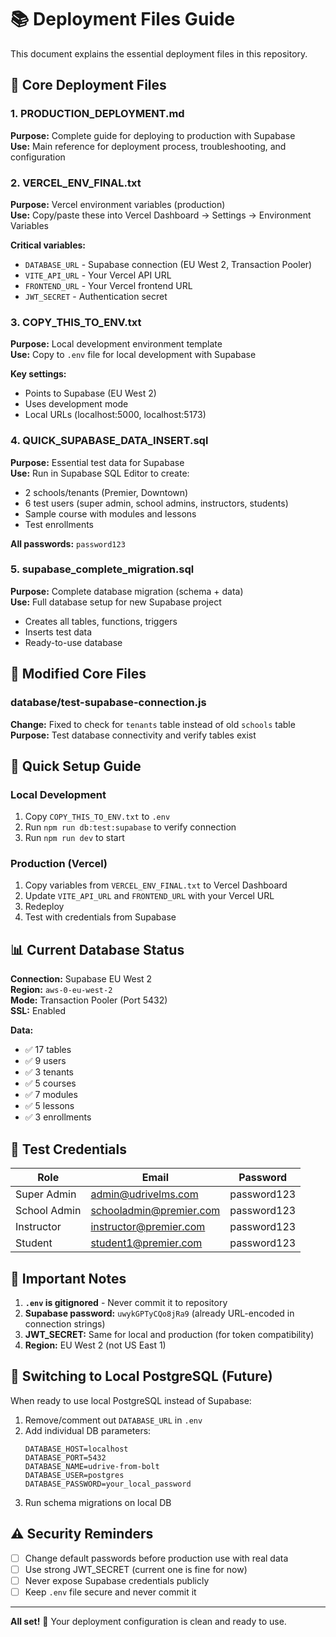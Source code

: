 # 📚 Deployment Files Guide

This document explains the essential deployment files in this repository.

## 🎯 Core Deployment Files

### 1. **PRODUCTION_DEPLOYMENT.md**
**Purpose:** Complete guide for deploying to production with Supabase  
**Use:** Main reference for deployment process, troubleshooting, and configuration

### 2. **VERCEL_ENV_FINAL.txt**
**Purpose:** Vercel environment variables (production)  
**Use:** Copy/paste these into Vercel Dashboard → Settings → Environment Variables

**Critical variables:**
- `DATABASE_URL` - Supabase connection (EU West 2, Transaction Pooler)
- `VITE_API_URL` - Your Vercel API URL
- `FRONTEND_URL` - Your Vercel frontend URL
- `JWT_SECRET` - Authentication secret

### 3. **COPY_THIS_TO_ENV.txt**
**Purpose:** Local development environment template  
**Use:** Copy to `.env` file for local development with Supabase

**Key settings:**
- Points to Supabase (EU West 2)
- Uses development mode
- Local URLs (localhost:5000, localhost:5173)

### 4. **QUICK_SUPABASE_DATA_INSERT.sql**
**Purpose:** Essential test data for Supabase  
**Use:** Run in Supabase SQL Editor to create:
- 2 schools/tenants (Premier, Downtown)
- 6 test users (super admin, school admins, instructors, students)
- Sample course with modules and lessons
- Test enrollments

**All passwords:** `password123`

### 5. **supabase_complete_migration.sql**
**Purpose:** Complete database migration (schema + data)  
**Use:** Full database setup for new Supabase project
- Creates all tables, functions, triggers
- Inserts test data
- Ready-to-use database

## 🔧 Modified Core Files

### **database/test-supabase-connection.js**
**Change:** Fixed to check for `tenants` table instead of old `schools` table  
**Purpose:** Test database connectivity and verify tables exist

## 🚀 Quick Setup Guide

### Local Development
1. Copy `COPY_THIS_TO_ENV.txt` to `.env`
2. Run `npm run db:test:supabase` to verify connection
3. Run `npm run dev` to start

### Production (Vercel)
1. Copy variables from `VERCEL_ENV_FINAL.txt` to Vercel Dashboard
2. Update `VITE_API_URL` and `FRONTEND_URL` with your Vercel URL
3. Redeploy
4. Test with credentials from Supabase

## 📊 Current Database Status

**Connection:** Supabase EU West 2  
**Region:** `aws-0-eu-west-2`  
**Mode:** Transaction Pooler (Port 5432)  
**SSL:** Enabled

**Data:**
- ✅ 17 tables
- ✅ 9 users
- ✅ 3 tenants
- ✅ 5 courses
- ✅ 7 modules
- ✅ 5 lessons
- ✅ 3 enrollments

## 🔑 Test Credentials

| Role | Email | Password |
|------|-------|----------|
| Super Admin | admin@udrivelms.com | password123 |
| School Admin | schooladmin@premier.com | password123 |
| Instructor | instructor@premier.com | password123 |
| Student | student1@premier.com | password123 |

## 📝 Important Notes

1. **`.env` is gitignored** - Never commit it to repository
2. **Supabase password:** `uwykGPTyCQo8jRa9` (already URL-encoded in connection strings)
3. **JWT_SECRET:** Same for local and production (for token compatibility)
4. **Region:** EU West 2 (not US East 1)

## 🔄 Switching to Local PostgreSQL (Future)

When ready to use local PostgreSQL instead of Supabase:

1. Remove/comment out `DATABASE_URL` in `.env`
2. Add individual DB parameters:
   ```env
   DATABASE_HOST=localhost
   DATABASE_PORT=5432
   DATABASE_NAME=udrive-from-bolt
   DATABASE_USER=postgres
   DATABASE_PASSWORD=your_local_password
   ```
3. Run schema migrations on local DB

## ⚠️ Security Reminders

- [ ] Change default passwords before production use with real data
- [ ] Use strong JWT_SECRET (current one is fine for now)
- [ ] Never expose Supabase credentials publicly
- [ ] Keep `.env` file secure and never commit it

---

**All set!** 🚀 Your deployment configuration is clean and ready to use.

